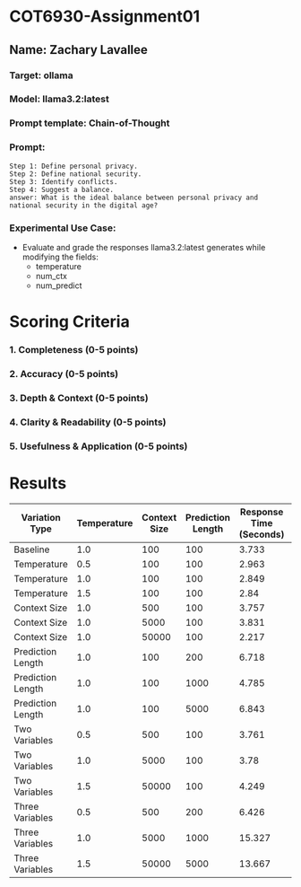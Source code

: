 # COT6930-Assignment01
## Name: Zachary Lavallee


### Target: ollama
### Model: llama3.2:latest
### Prompt template: Chain-of-Thought
### Prompt: 
    Step 1: Define personal privacy. 
    Step 2: Define national security. 
    Step 3: Identify conflicts. 
    Step 4: Suggest a balance.
    answer: What is the ideal balance between personal privacy and national security in the digital age?

### Experimental Use Case:
   * Evaluate and grade the responses llama3.2:latest generates while modifying the fields: 
     * temperature
     * num_ctx
     * num_predict


# Scoring Criteria

### 1. Completeness (**0-5 points**)   

### 2. Accuracy (**0-5 points**)  

### 3. Depth & Context (**0-5 points**)  

### 4. Clarity & Readability (**0-5 points**)  

### 5. Usefulness & Application (**0-5 points**)  

# Results

| Variation Type  | Temperature | Context Size | Prediction Length | Response Time (Seconds) | Score |
|----------------|------------|--------------|--------------------|---------------|---------------------|
| Baseline       | 1.0        | 100          | 100                | 3.733         | 22 |
| Temperature    | 0.5        | 100          | 100                | 2.963         | 22 |
| Temperature    | 1.0        | 100          | 100                | 2.849         | 20 |
| Temperature    | 1.5        | 100          | 100                | 2.84          | 22 |
| Context Size   | 1.0        | 500          | 100                | 3.757         | 20 |
| Context Size   | 1.0        | 5000         | 100                | 3.831         | 19 |
| Context Size   | 1.0        | 50000        | 100                | 2.217         | 16 |
| Prediction Length | 1.0     | 100          | 200                | 6.718         | 24 |
| Prediction Length | 1.0     | 100          | 1000               | 4.785         | 22 |
| Prediction Length | 1.0     | 100          | 5000               | 6.843         | 24 |
| Two Variables  | 0.5        | 500          | 100                | 3.761         | 20 |
| Two Variables  | 1.0        | 5000         | 100                | 3.78          | 21 |
| Two Variables  | 1.5        | 50000        | 100                | 4.249         | 21 |
| Three Variables | 0.5       | 500          | 200                | 6.426         | 22 |
| Three Variables | 1.0       | 5000         | 1000               | 15.327        | 24 |
| Three Variables | 1.5       | 50000        | 5000               | 13.667        | 21 |





